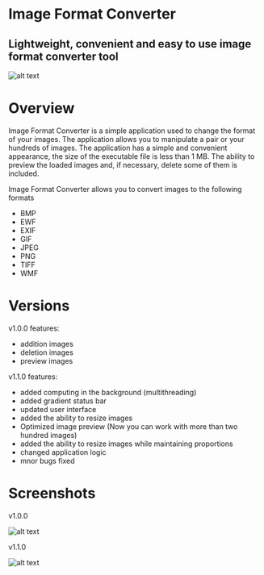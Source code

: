 # Image Format Converter
## Lightweight, сonvenient and easy to use image format converter tool

![alt text](https://github.com/qlulp/ImageFormatConverter/blob/main/v1.1.0.JPG?raw=true)

# Overview

Image Format Converter is a simple application used to change the format of your images. The application allows you to manipulate a pair or your hundreds of images. The application has a simple and convenient appearance, the size of the executable file is less than 1 MB. The ability to preview the loaded images and, if necessary, delete some of them is included.

Image Format Converter allows you to convert images to the following formats
- BMP
- EWF
- EXIF
- GIF
- JPEG
- PNG
- TIFF
- WMF

# Versions

v1.0.0 features:
- addition images
- deletion images
- preview images

v1.1.0 features:
- added computing in the background (multithreading)
- added gradient status bar
- updated user interface
- added the ability to resize images
- Optimized image preview (Now you can work with more than two hundred images)
- added the ability to resize images while maintaining proportions
- changed application logic
- mnor bugs fixed

# Screenshots

v1.0.0

![alt text](https://github.com/qlulp/ImageFormatConverter/blob/main/screenshot.jpg?raw=true)

v1.1.0

![alt text](https://github.com/qlulp/ImageFormatConverter/blob/main/v1.1.0.JPG?raw=true)
